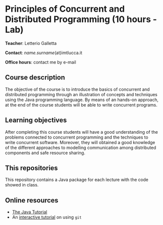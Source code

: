 # Principles of Concurrent and Distributed Programming (10 hours - Lab)

**Teacher**: Letterio Galletta

**Contact**: *name.surname*(at)imtlucca.it

**Office hours**: contact me by e-mail

## Course description

The objective of the course is to introduce the basics of concurrent and distributed programming through
an illustration of concepts and techniques using the Java programming language. By means of an hands-on approach, at the end of the course students will be able to write concurrent programs.

## Learning objectives

After completing this course students will have a good understanding of the problems connected to concurrent programming and the techniques to write concurrent software. Moreover, they will obtained a good knowledge of the different approaches to modelling communication among distributed components and safe resource sharing. 

## This repositories

This repository contains a Java package for each lecture with the code showed in class.

## Online resources
* [The Java Tutorial](https://docs.oracle.com/javase/tutorial/index.html)
* An [interactive tutorial](https://learngitbranching.js.org/) on using `git`
